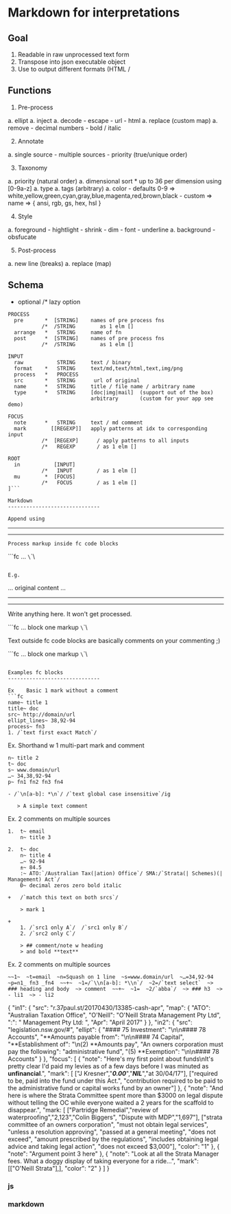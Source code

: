 Markdown for interpretations
==============================

Goal
------------------------------

1. Readable in raw unprocessed text form
2. Transpose into json executable object
3. Use to output different formats (HTML /

Functions
------------------------------

1. Pre-process

  a. ellipt
  a. inject
  a. decode
     - escape
     - url
     - html
  a. replace (custom map)
  a. remove
     - decimal numbers
     - bold / italic

2. Annotate

  a. single source
     - multiple sources
     - priority (true/unique order)

3. Taxonomy

  a. priority (natural order)
  a. dimensional sort * up to 36 per dimension using [0-9a-z]
  a. type
  a. tags (arbitrary)
  a. color
     - defaults 0-9 => white,yellow,green,cyan,gray,blue,magenta,red,brown,black
     - custom => name => { ansi, rgb, gs, hex, hsl }

4. Style

  a. foreground
     - hightlight
     - shrink
     - dim
     - font
     - underline
  a. background
     - obsfucate

5. Post-process

  a. new line (breaks)
  a. replace (map)



Schema
------------------------------

* optional
/* lazy option

```
PROCESS
  pre       *  [STRING]    names of pre process fns
           /*  /STRING        as 1 elm []
  arrange   *   STRING     name of fn
  post      *  [STRING]    names of pre process fns
           /*  /STRING        as 1 elm []

INPUT
  raw           STRING     text / binary
  format    *   STRING     text/md,text/html,text,img/png
  process   *   PROCESS
  src       *   STRING      url of original
  name      *   STRING     title / file name / arbitrary name
  type      *   STRING     [doc|img|mail]  (support out of the box)
                           arbitrary       (custom for your app see demo)

FOCUS
  note      *   STRING     text / md comment
  mark        [[REGEXP]]   apply patterns at idx to corresponding input
           /*  [REGEXP]      / apply patterns to all inputs
           /*   REGEXP       / as 1 elm []

ROOT
  in           [INPUT]
           /*   INPUT        / as 1 elm []
  mu        *  [FOCUS]
           /*   FOCUS        / as 1 elm []
]```

Markdown
------------------------------

Append using

```
______________________
----------------------
```
Process markup inside fc code blocks
```
\`\`\`fc
…
`\`\`\
```

E.g.

```
…
original content
…

______________________
----------------------

Write anything here. It won't get processed.

\`\`\`fc
… block one markup
`\`\`\

Text outside fc code blocks are basically
comments on your commenting ;)

\`\`\`fc
… block one markup
`\`\`\
```

Examples fc blocks
------------------------------

Ex    Basic 1 mark without a comment
```fc
name~ title 1
title~ doc
src~ http://domain/url
ellipt_lines~ 38,92-94
process~ fn3
1. /`text first exact Match`/
```

Ex.   Shorthand w 1 multi-part mark and comment
```fcd
n~ title 2
t~ doc
s~ www.domain/url
…~ 34,38,92-94
p~ fn1 fn2 fn3 fn4

- /`\n[a-b]: *\n`/ /`text global case insensitive`/ig

   > A simple text comment
```

Ex.   2 comments on multiple sources
```fc
1.  t~ email
    n~ title 3

2.  t~ doc
    n~ title 4
    …~ 92-94
    ±~ 84.5
    :~ ATO:`/Australian Tax(|ation) Office`/ SMA:/`Strata(| Schemes)(| Management) Act`/
    Ð~ decimal zeros zero bold italic

+   /`match this text on both srcs`/

    > mark 1

+
    1. /`src1 only A`/  /`src1 only B`/
    2. /`src2 only C`/

    > ## comment/note w heading
    > and bold **text**
```

Ex.   2 comments on multiple sources
```fc
~~1~  ~t=email  ~n=Squash on 1 line  ~s=www.domain/url  ~…=34,92-94  ~p=n1_ fn3 _fn4  ~~+~  ~1=/`\\n[a-b]: *\\n`/  ~2=/`text select`  ~> ### heading and body  ~> comment  ~~+~  ~1=  ~2/`abba`/  ~> ### h3  ~> - li1  ~> - li2
```



{
  "in1": {
    "src": "r.37paul.st/20170430/13385-cash-apr",
    "map": {
      "ATO": "Australian Taxation Office",
      "O'Neill": "O'Neill Strata Management Pty Ltd",
      ":": " Management Pty Ltd: ",
      "Apr": "April 2017"
    }
  },
  "in2": {
    "src": "legislation.nsw.gov/#",
    "ellipt": {
      "#### 75 Investment": "\n\n#### 78 Accounts",
      "**Amounts payable from": "\n\n#### 74 Capital",
      "**Establishment of": "\n(2) **Amounts pay",
      "An owners corporation must pay the following": "administrative fund",
      "(5) **Exemption": "\n\n#### 78 Accounts"
    }
  },
  "focus": [
    {
      "note": "Here's my first point about funds\nIt's pretty clear I'd paid my levies as of a few days before I was minuted as **unfinancial**.",
      "mark": [
        ["J Kresner","***0.00***","***NIL***","at 30/04/17"],
        ["required to be, paid into the fund under this Act.",
         "contribution required to be paid to the administrative fund or capital works fund by an owner"]
    },
    {
      "note": "And here is where the Strata Committee spent more than $3000 on legal dispute without telling the OC while everyone waited a 2 years for the scaffold to disappear.",
      "mark: [
        ["Partridge Remedial","review of waterproofing","2,123","Colin Biggers", "Dispute with MDP","1,697"],
        ["strata committee of an owners corporation", "must not obtain legal services", "unless a resolution approving", "passed at a general meeting", "does not exceed", "amount prescribed by the regulations", "includes obtaining legal advice and taking legal action", "does not exceed $3,000"],
      "color": "1"
    },
    {
      "note": "Argument point 3 here"
    },
    {
      "note": "Look at all the Strata Manager fees. What a doggy display of taking everyone for a ride...",
      "mark": [["O'Neill Strata"],],
      "color": "2"
    }
  ]
}

### js



### markdown



```

```

